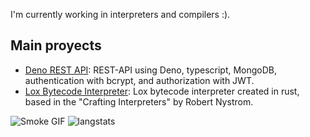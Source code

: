 I'm currently working in interpreters and compilers :).

## Main proyects
- [Deno REST API](https://github.com/crr1c4/sql-converter): REST-API using Deno, typescript, MongoDB, authentication with bcrypt, and authorization with JWT.
- [Lox Bytecode Interpreter](https://github.com/crr1c4/lox-bytecode-interpreter): Lox bytecode interpreter created in rust, based in the "Crafting Interpreters" by Robert Nystrom.

![Smoke GIF](http://www.mortalkombatwarehouse.com/mk3/animations/smoke.gif)
![langstats](https://github-readme-stats.vercel.app/api/top-langs/?username=crr1c4&hide=html,css)
